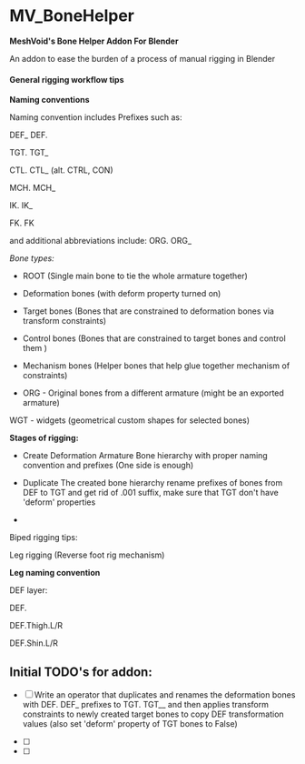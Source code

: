 # MV_BoneHelper

**MeshVoid's Bone Helper Addon For Blender**

An addon to ease the burden of a process of manual rigging in Blender

#### **General rigging workflow tips**

**Naming conventions**

Naming convention includes Prefixes such as:

 DEF_ DEF. 

TGT. TGT_ 

CTL. CTL_ (alt. CTRL, CON) 

MCH. MCH_  

IK. IK_ 

FK. FK 

and additional abbreviations include: ORG. ORG_ 

*Bone types:*     

- ROOT (Single main bone to tie the whole armature together)

- Deformation bones (with deform property turned on)

- Target bones (Bones that are constrained to deformation bones via transform constraints)

- Control bones (Bones that are constrained to target bones and control them )

- Mechanism bones (Helper bones that help glue together mechanism of constraints)

- ORG - Original bones from a different armature (might be an exported armature)

WGT - widgets (geometrical custom shapes for selected bones)

**Stages of rigging:**

- Create Deformation Armature Bone hierarchy with proper naming convention and prefixes (One side is enough)

- Duplicate The created bone hierarchy rename prefixes of bones from DEF to TGT and get rid of .001 suffix, make sure that TGT don't have 'deform' properties

- 

Biped rigging tips:

Leg rigging (Reverse foot rig mechanism)

**Leg naming convention**

DEF layer:

DEF.

DEF.Thigh.L/R

DEF.Shin.L/R





## **Initial TODO's for addon:**

- [ ] Write an operator that duplicates and renames the deformation bones with DEF. DEF_ prefixes to TGT. TGT__ and then applies transform constraints to newly created target bones to copy DEF transformation values (also set 'deform' property of TGT bones to False)

- [ ] 

- [ ] 
